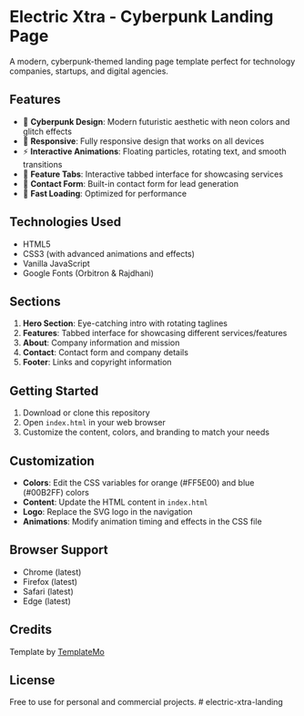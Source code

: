 # Electric Xtra - Cyberpunk Landing Page

A modern, cyberpunk-themed landing page template perfect for technology companies, startups, and digital agencies.

## Features

- 🎨 **Cyberpunk Design**: Modern futuristic aesthetic with neon colors and glitch effects
- 📱 **Responsive**: Fully responsive design that works on all devices
- ⚡ **Interactive Animations**: Floating particles, rotating text, and smooth transitions
- 🎯 **Feature Tabs**: Interactive tabbed interface for showcasing services
- 📧 **Contact Form**: Built-in contact form for lead generation
- 🚀 **Fast Loading**: Optimized for performance

## Technologies Used

- HTML5
- CSS3 (with advanced animations and effects)
- Vanilla JavaScript
- Google Fonts (Orbitron & Rajdhani)

## Sections

1. **Hero Section**: Eye-catching intro with rotating taglines
2. **Features**: Tabbed interface for showcasing different services/features
3. **About**: Company information and mission
4. **Contact**: Contact form and company details
5. **Footer**: Links and copyright information

## Getting Started

1. Download or clone this repository
2. Open `index.html` in your web browser
3. Customize the content, colors, and branding to match your needs

## Customization

- **Colors**: Edit the CSS variables for orange (#FF5E00) and blue (#00B2FF) colors
- **Content**: Update the HTML content in `index.html`
- **Logo**: Replace the SVG logo in the navigation
- **Animations**: Modify animation timing and effects in the CSS file

## Browser Support

- Chrome (latest)
- Firefox (latest)
- Safari (latest)
- Edge (latest)

## Credits

Template by [TemplateMo](https://templatemo.com/tm-596-electric-xtra)

## License

Free to use for personal and commercial projects.
#   e l e c t r i c - x t r a - l a n d i n g  
 